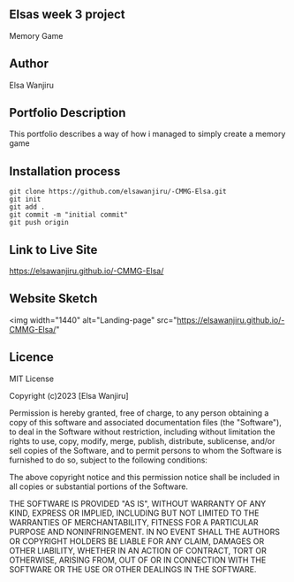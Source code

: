 ## Elsas week 3 project
Memory Game

## Author 
Elsa Wanjiru

## Portfolio Description
This portfolio describes a way of how i managed to simply create a memory game

## Installation process

````
git clone https://github.com/elsawanjiru/-CMMG-Elsa.git
git init
git add .
git commit -m "initial commit"
git push origin
````

## Link to Live Site

https://elsawanjiru.github.io/-CMMG-Elsa/

## Website Sketch
<img width="1440" alt="Landing-page" src="https://elsawanjiru.github.io/-CMMG-Elsa/"




## Licence
MIT License

Copyright (c)2023 [Elsa Wanjiru]

Permission is hereby granted, free of charge, to any person obtaining a copy
of this software and associated documentation files (the "Software"), to deal
in the Software without restriction, including without limitation the rights
to use, copy, modify, merge, publish, distribute, sublicense, and/or sell
copies of the Software, and to permit persons to whom the Software is
furnished to do so, subject to the following conditions:

The above copyright notice and this permission notice shall be included in all
copies or substantial portions of the Software.

THE SOFTWARE IS PROVIDED "AS IS", WITHOUT WARRANTY OF ANY KIND, EXPRESS OR
IMPLIED, INCLUDING BUT NOT LIMITED TO THE WARRANTIES OF MERCHANTABILITY,
FITNESS FOR A PARTICULAR PURPOSE AND NONINFRINGEMENT. IN NO EVENT SHALL THE
AUTHORS OR COPYRIGHT HOLDERS BE LIABLE FOR ANY CLAIM, DAMAGES OR OTHER
LIABILITY, WHETHER IN AN ACTION OF CONTRACT, TORT OR OTHERWISE, ARISING FROM,
OUT OF OR IN CONNECTION WITH THE SOFTWARE OR THE USE OR OTHER DEALINGS IN THE
SOFTWARE.
